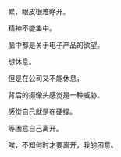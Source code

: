 累，眼皮很难睁开。

精神不能集中。

脑中都是关于电子产品的欲望。

想休息。

但是在公司又不能休息，

背后的摄像头感觉是一种威胁。

感觉自己就是在硬撑。

等困意自己离开。

唉，不知何时才要离开，我的困意。


